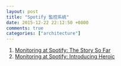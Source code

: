 ```yaml
---
layout: post
title: "Spotify 監控系統"
date: 2015-12-22 22:12:50 +0800
comments: true
categories: ["architecture"]
---
```


<!-- more -->

1. [Monitoring at Spotify: The Story So Far]
2. [Monitoring at Spotify: Introducing Heroic]

[Monitoring at Spotify: The Story So Far]:https://labs.spotify.com/2015/11/16/monitoring-at-spotify-the-story-so-far/
[Monitoring at Spotify: Introducing Heroic]:https://labs.spotify.com/2015/11/17/monitoring-at-spotify-introducing-heroic/